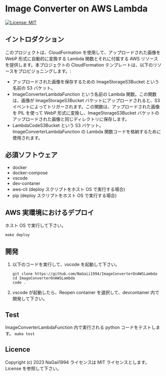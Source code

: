 # Image Converter on AWS Lambda

[![License: MIT](https://img.shields.io/badge/License-MIT-yellow.svg)](https://opensource.org/licenses/MIT)

## イントロダクション

このプロジェクトは、CloudFormation を使用して、アップロードされた画像を WebP 形式に自動的に変換する Lambda 関数とそれに付属する AWS リソースを提供します。本プロジェクトの CloudFormation テンプレートは、以下のリソースをプロビジョニングします。:

- アップロードされた画像を保存するための ImageStorageS3Bucket という名前の S3 バケット。
- ImageConverterLambdaFunction という名前の Lambda 関数。この関数は、画像が ImageStorageS3Bucket バケットにアップロードされると、S3 イベントによってトリガーされます。この関数は、アップロードされた画像を PIL を使って WebP 形式に変換し、ImageStorageS3Bucket バケットのアップロードされた画像と同じディレクトリに保存します。
- LambdaCodeS3Bucket という S3 バケット。ImageConverterLambdaFunction の Lambda 関数コードを格納するために使用されます。

## 必須ソフトウェア

- docker
- docker-compose
- vscode
- dev-contaner
- aws-cli (deploy スクリプトをホスト OS で実行する場合)
- pip (deploy スクリプトをホスト OS で実行する場合)

## AWS 実環境におけるデプロイ

ホスト OS で実行して下さい。

```
make deploy
```

## 開発

1. 以下のコードを実行して、vscode を起動して下さい。

   ```
   git clone https://github.com/NaGaii1994/ImageConverterOnAWSLambda
   cd ImageConverterOnAWSLambda
   code .
   ```

2. vscode が起動したら、Reopen container を選択して、devcontainer 内で開発して下さい。

## Test

ImageConverterLambdaFunction 内で実行される python コードをテストします。
`make test`

## Licence

Copyright (c) 2023 NaGaii1994
ライセンスは MIT ライセンスとします。License を参照して下さい。
